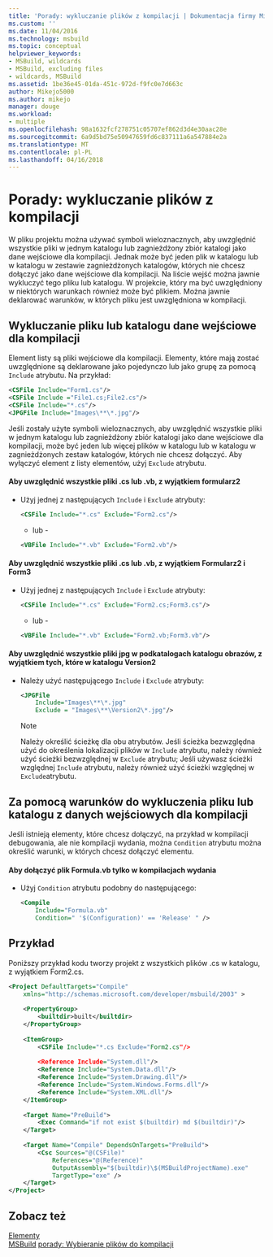 ```yaml
---
title: 'Porady: wykluczanie plików z kompilacji | Dokumentacja firmy Microsoft'
ms.custom: ''
ms.date: 11/04/2016
ms.technology: msbuild
ms.topic: conceptual
helpviewer_keywords:
- MSBuild, wildcards
- MSBuild, excluding files
- wildcards, MSBuild
ms.assetid: 1be36e45-01da-451c-972d-f9fc0e7d663c
author: Mikejo5000
ms.author: mikejo
manager: douge
ms.workload:
- multiple
ms.openlocfilehash: 98a1632fcf278751c05707ef862d3d4e30aac28e
ms.sourcegitcommit: 6a9d5bd75e50947659fd6c837111a6a547884e2a
ms.translationtype: MT
ms.contentlocale: pl-PL
ms.lasthandoff: 04/16/2018
---
```

# <a name="how-to-exclude-files-from-the-build"></a>Porady: wykluczanie plików z kompilacji
W pliku projektu można używać symboli wieloznacznych, aby uwzględnić wszystkie pliki w jednym katalogu lub zagnieżdżony zbiór katalogi jako dane wejściowe dla kompilacji. Jednak może być jeden plik w katalogu lub w katalogu w zestawie zagnieżdżonych katalogów, których nie chcesz dołączyć jako dane wejściowe dla kompilacji. Na liście wejść można jawnie wykluczyć tego pliku lub katalogu. W projekcie, który ma być uwzględniony w niektórych warunkach również może być plikiem. Można jawnie deklarować warunków, w których pliku jest uwzględniona w kompilacji.  
  
## <a name="excluding-a-file-or-directory-from-the-inputs-for-a-build"></a>Wykluczanie pliku lub katalogu dane wejściowe dla kompilacji  
 Element listy są pliki wejściowe dla kompilacji. Elementy, które mają zostać uwzględnione są deklarowane jako pojedynczo lub jako grupę za pomocą `Include` atrybutu. Na przykład:  
  
```xml  
<CSFile Include="Form1.cs"/>  
<CSFile Include ="File1.cs;File2.cs"/>  
<CSFile Include="*.cs"/>  
<JPGFile Include="Images\**\*.jpg"/>  
```  
  
 Jeśli zostały użyte symboli wieloznacznych, aby uwzględnić wszystkie pliki w jednym katalogu lub zagnieżdżony zbiór katalogi jako dane wejściowe dla kompilacji, może być jeden lub więcej plików w katalogu lub w katalogu w zagnieżdżonych zestaw katalogów, których nie chcesz dołączyć. Aby wyłączyć element z listy elementów, użyj `Exclude` atrybutu.  
  
#### <a name="to-include-all-cs-or-vb-files-except-form2"></a>Aby uwzględnić wszystkie pliki .cs lub .vb, z wyjątkiem formularz2  
  
-   Użyj jednej z następujących `Include` i `Exclude` atrybuty:  
  
    ```xml  
    <CSFile Include="*.cs" Exclude="Form2.cs"/>  
    ```  
  
     - lub -  
  
    ```xml  
    <VBFile Include="*.vb" Exclude="Form2.vb"/>  
    ```  
  
#### <a name="to-include-all-cs-or-vb-files-except-form2-and-form3"></a>Aby uwzględnić wszystkie pliki .cs lub .vb, z wyjątkiem Formularz2 i Form3  
  
-   Użyj jednej z następujących `Include` i `Exclude` atrybuty:  
  
    ```xml  
    <CSFile Include="*.cs" Exclude="Form2.cs;Form3.cs"/>  
    ```  
  
     - lub -  
  
    ```xml  
    <VBFile Include="*.vb" Exclude="Form2.vb;Form3.vb"/>  
    ```  
  
#### <a name="to-include-all-jpg-files-in-subdirectories-of-the-images-directory-except-those-in-the-version2-directory"></a>Aby uwzględnić wszystkie pliki jpg w podkatalogach katalogu obrazów, z wyjątkiem tych, które w katalogu Version2  
  
-   Należy użyć następującego `Include` i `Exclude` atrybuty:  
  
    ```xml  
    <JPGFile  
        Include="Images\**\*.jpg"  
        Exclude = "Images\**\Version2\*.jpg"/>  
    ```  
  
    > [!NOTE]
    >  Należy określić ścieżkę dla obu atrybutów. Jeśli ścieżka bezwzględna użyć do określenia lokalizacji plików w `Include` atrybutu, należy również użyć ścieżki bezwzględnej w `Exclude` atrybutu; Jeśli używasz ścieżki względnej `Include` atrybutu, należy również użyć ścieżki względnej w `Exclude`atrybutu.  
  
## <a name="using-conditions-to-exclude-a-file-or-directory-from-the-inputs-for-a-build"></a>Za pomocą warunków do wykluczenia pliku lub katalogu z danych wejściowych dla kompilacji  
 Jeśli istnieją elementy, które chcesz dołączyć, na przykład w kompilacji debugowania, ale nie kompilacji wydania, można `Condition` atrybutu można określić warunki, w których chcesz dołączyć elementu.  
  
#### <a name="to-include-the-file-formulavb-only-in-release-builds"></a>Aby dołączyć plik Formula.vb tylko w kompilacjach wydania  
  
-   Użyj `Condition` atrybutu podobny do następującego:  
  
    ```xml  
    <Compile  
        Include="Formula.vb"  
        Condition=" '$(Configuration)' == 'Release' " />  
    ```  
  
## <a name="example"></a>Przykład  
 Poniższy przykład kodu tworzy projekt z wszystkich plików .cs w katalogu, z wyjątkiem Form2.cs.  
  
```xml  
<Project DefaultTargets="Compile"  
    xmlns="http://schemas.microsoft.com/developer/msbuild/2003" >  
  
    <PropertyGroup>  
        <builtdir>built</builtdir>  
    </PropertyGroup>  
  
    <ItemGroup>  
        <CSFile Include="*.cs Exclude="Form2.cs"/>  
  
        <Reference Include="System.dll"/>  
        <Reference Include="System.Data.dll"/>  
        <Reference Include="System.Drawing.dll"/>  
        <Reference Include="System.Windows.Forms.dll"/>  
        <Reference Include="System.XML.dll"/>  
    </ItemGroup>  
  
    <Target Name="PreBuild">  
        <Exec Command="if not exist $(builtdir) md $(builtdir)"/>  
    </Target>  
  
    <Target Name="Compile" DependsOnTargets="PreBuild">  
        <Csc Sources="@(CSFile)"  
            References="@(Reference)"  
            OutputAssembly="$(builtdir)\$(MSBuildProjectName).exe"  
            TargetType="exe" />  
    </Target>  
</Project>  
```  
  
## <a name="see-also"></a>Zobacz też  
 [Elementy](../msbuild/msbuild-items.md)   
 [MSBuild](../msbuild/msbuild.md) [porady: Wybieranie plików do kompilacji](../msbuild/how-to-select-the-files-to-build.md)